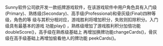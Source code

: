 Sunny软件公司欲开发一款纸牌游戏软件，在该游戏软件中用户角色具有入门级
(Primary)、熟练级(Secondary)、高手级(Professional)和骨灰级(Final)四种等级，角色的等
级与其积分相对应，游戏胜利将增加积分，失败则扣除积分。入门级具有最基本的游戏
功能play() ，熟练级增加了游戏胜利积分加倍功能doubleScore()，高手级在熟练级基础上
再增加换牌功能changeCards()，骨灰级在高手级基础上再增加偷看他人的牌功能
peekCards()。